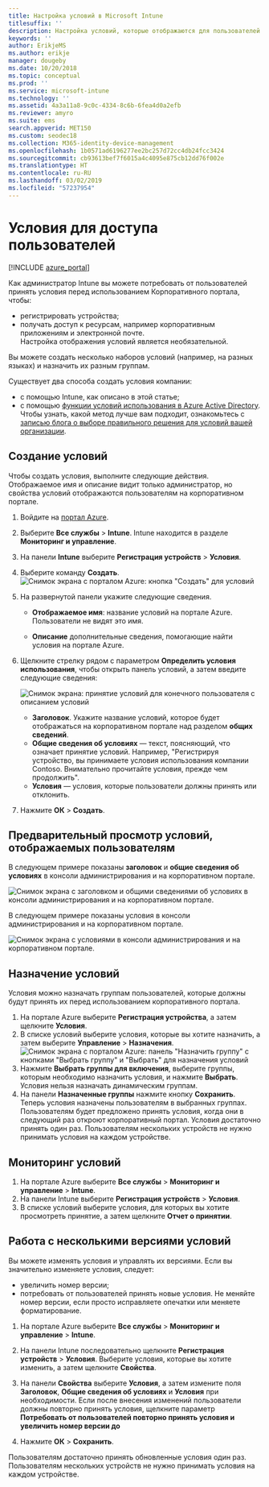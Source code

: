 ```yaml
---
title: Настройка условий в Microsoft Intune
titlesuffix: ''
description: Настройка условий, которые отображаются для пользователей на корпоративном портале в Intune.
keywords: ''
author: ErikjeMS
ms.author: erikje
manager: dougeby
ms.date: 10/20/2018
ms.topic: conceptual
ms.prod: ''
ms.service: microsoft-intune
ms.technology: ''
ms.assetid: 4a3a11a8-9c0c-4334-8c6b-6fea4d0a2efb
ms.reviewer: amyro
ms.suite: ems
search.appverid: MET150
ms.custom: seodec18
ms.collection: M365-identity-device-management
ms.openlocfilehash: 1b0571ad6196277ee2bc257d72cc4db24fcc3424
ms.sourcegitcommit: cb93613bef7f6015a4c4095e875cb12dd76f002e
ms.translationtype: HT
ms.contentlocale: ru-RU
ms.lasthandoff: 03/02/2019
ms.locfileid: "57237954"
---
```

# <a name="terms-and-conditions-for-user-access"></a>Условия для доступа пользователей

[!INCLUDE [azure_portal](./includes/azure_portal.md)]

Как администратор Intune вы можете потребовать от пользователей принять условия перед использованием Корпоративного портала, чтобы:
- регистрировать устройства;
- получать доступ к ресурсам, например корпоративным приложениям и электронной почте.    
Настройка отображения условий является необязательной.

Вы можете создать несколько наборов условий (например, на разных языках) и назначить их разным группам.

Существует два способа создать условия компании:
- с помощью Intune, как описано в этой статье;
- с помощью [функции условий использования в Azure Active Directory](https://docs.microsoft.com/azure/active-directory/governance/active-directory-tou). Чтобы узнать, какой метод лучше вам подходит, ознакомьтесь с [записью блога о выборе правильного решения для условий вашей организации](https://go.microsoft.com/fwlink/?linkid=2010506&clcid=0x409). 

## <a name="create-terms-and-conditions"></a>Создание условий
Чтобы создать условия, выполните следующие действия. Отображаемое имя и описание видит только администратор, но свойства условий отображаются пользователям на корпоративном портале.

1. Войдите на [портал Azure](https://portal.azure.com).
2. Выберите **Все службы** > **Intune**. Intune находится в разделе **Мониторинг и управление**.
3. На панели **Intune** выберите **Регистрация устройств** > **Условия**.
2. Выберите команду **Создать**.
![Снимок экрана с порталом Azure: кнопка "Создать" для условий](media/terms-create-terms.png)
3. На развернутой панели укажите следующие сведения.

   - **Отображаемое имя**: название условий на портале Azure. Пользователи не видят это имя.

   - **Описание** дополнительные сведения, помогающие найти условия на портале Azure.

4. Щелкните стрелку рядом с параметром **Определить условия использования**, чтобы открыть панель условий, а затем введите следующие сведения:

   ![Снимок экрана: принятие условий для конечного пользователя с описанием условий](./media/terms-summary-create.png)

   - **Заголовок**. Укажите название условий, которое будет отображаться на корпоративном портале над разделом **общих сведений**.
   - **Общие сведения об условиях** — текст, поясняющий, что означает принятие условий. Например, "Регистрируя устройство, вы принимаете условия использования компании Contoso. Внимательно прочитайте условия, прежде чем продолжить".
   - **Условия** — условия, которые пользователи должны принять или отклонить.

5. Нажмите **ОК** > **Создать**.

## <a name="see-how-terms-are-displayed-to-your-users"></a>Предварительный просмотр условий, отображаемых пользователям
В следующем примере показаны **заголовок** и **общие сведения об условиях** в консоли администрирования и на корпоративном портале.

![Снимок экрана с заголовком и общими сведениями об условиях в консоли администрирования и на корпоративном портале.](./media/terms-summary-terms.png)

В следующем примере показаны условия в консоли администрирования и на корпоративном портале.

![Снимок экрана с условиями в консоли администрирования и на корпоративном портале.](./media/terms-properties-terms.png)

## <a name="assign-terms-and-conditions"></a>Назначение условий

Условия можно назначать группам пользователей, которые должны будут принять их перед использованием корпоративного портала.

1. На портале Azure выберите **Регистрация устройства**, а затем щелкните **Условия**.
2. В списке условий выберите условия, которые вы хотите назначить, а затем выберите **Управление** > **Назначения**.
![Снимок экрана с порталом Azure: панель "Назначить группу" с кнопками "Выбрать группу" и "Выбрать" для назначения условий](media/terms-assign-groups.png)
3. Нажмите **Выбрать группы для включения**, выберите группы, которым необходимо назначить условия, и нажмите **Выбрать**. Условия нельзя назначать динамическим группам.
4. На панели **Назначенные группы** нажмите кнопку **Сохранить**.  Теперь условия назначены пользователям в выбранных группах. Пользователям будет предложено принять условия, когда они в следующий раз откроют корпоративный портал. Условия достаточно принять один раз. Пользователям нескольких устройств не нужно принимать условия на каждом устройстве.


## <a name="monitor-terms-and-conditions"></a>Мониторинг условий

1. На портале Azure выберите **Все службы** > **Мониторинг и управление** > **Intune**. 
1. На панели Intune выберите **Регистрация устройств** > **Условия**.
2. В списке условий выберите условия, для которых вы хотите просмотреть принятие, а затем щелкните **Отчет о принятии**.

## <a name="work-with-multiple-versions-of-terms-and-conditions"></a>Работа с несколькими версиями условий
Вы можете изменять условия и управлять их версиями. Если вы значительно изменяете условия, следует:
- увеличить номер версии;
- потребовать от пользователей принять новые условия. Не меняйте номер версии, если просто исправляете опечатки или меняете форматирование.

1. На портале Azure выберите **Все службы** > **Мониторинг и управление** > **Intune**.

2. На панели Intune последовательно щелкните **Регистрация устройств** > **Условия**. Выберите условия, которые вы хотите изменить, а затем щелкните **Свойства**.

4. На панели **Свойства** выберите **Условия**, а затем измените поля **Заголовок**, **Общие сведения об условиях** и **Условия** при необходимости. Если после внесения изменений пользователи должны повторно принять условия, щелкните параметр **Потребовать от пользователей повторно принять условия и увеличить номер версии до**

4.  Нажмите **ОК** > **Сохранить**.

Пользователям достаточно принять обновленные условия один раз. Пользователям нескольких устройств не нужно принимать условия на каждом устройстве.
